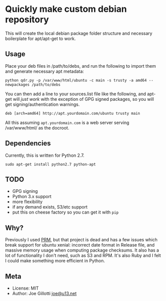 # Quickly make custom debian repository

This will create the local debian package folder structure and necessary boilerplate for apt/apt-get to work.

## Usage

Place your deb files in /path/to/debs, and run the following to import them and generate
necessary apt metadata:

    python qdr.py -p /var/www/html/ubuntu -c main -s trusty -a amd64 --newpackages /path/to/debs

You can then add a line to your sources.list file like the following, and apt-get will *just work*
with the exception of GPG signed packages, so you will get signing/authentication warnings.

    deb [arch=amd64] http://apt.yourdomain.com/ubuntu trusty main

All this assuming `apt.yourdomain.com` is a web server serving /var/www/html/ as the docroot.

## Dependencies

Currently, this is written for Python 2.7.

    sudo apt-get install python2.7 python-apt

## TODO

- GPG signing
- Python 3.x support
- more flexibility
- if any demand exists, S3/etc support
- put this on cheese factory so you can get it with `pip`

## Why?

Previously I used [PRM](https://github.com/dnbert/prm), but that project is dead and has a few issues which break support for
ubuntu xenial: incorrect date format in Release file, and massive memory usage when
computing package checksums. It also has a lot of functionality I don't need, such as S3 and
RPM. It's also Ruby and I felt I could make something more efficient in Python.

## Meta
- License: MIT
- Author: Joe Gillotti <joe@u13.net>
